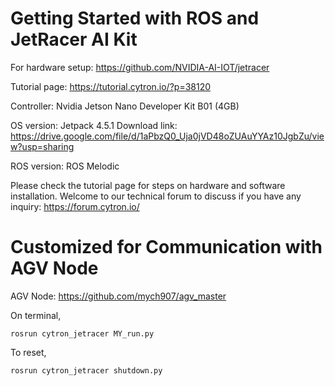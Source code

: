 # Getting Started with ROS and JetRacer AI Kit
For hardware setup: https://github.com/NVIDIA-AI-IOT/jetracer

Tutorial page: https://tutorial.cytron.io/?p=38120

Controller: Nvidia Jetson Nano Developer Kit B01 (4GB)

OS version: Jetpack 4.5.1
Download link: https://drive.google.com/file/d/1aPbzQ0_Uja0jVD48oZUAuYYAz10JgbZu/view?usp=sharing

ROS version: ROS Melodic

Please check the tutorial page for steps on hardware and software installation.
Welcome to our technical forum to discuss if you have any inquiry: https://forum.cytron.io/

# Customized for Communication with AGV Node
AGV Node: https://github.com/mych907/agv_master

On terminal,

```
rosrun cytron_jetracer MY_run.py
```

To reset,

```
rosrun cytron_jetracer shutdown.py
```
